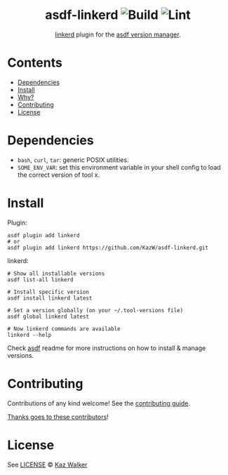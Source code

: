 <div align="center">

# asdf-linkerd ![Build](https://github.com/KazW/asdf-linkerd/workflows/Build/badge.svg) ![Lint](https://github.com/KazW/asdf-linkerd/workflows/Lint/badge.svg)

[linkerd](https://linkerd.io/2.10/reference/cli/) plugin for the [asdf version manager](https://asdf-vm.com).

</div>

# Contents

- [Dependencies](#dependencies)
- [Install](#install)
- [Why?](#why)
- [Contributing](#contributing)
- [License](#license)

# Dependencies

- `bash`, `curl`, `tar`: generic POSIX utilities.
- `SOME_ENV_VAR`: set this environment variable in your shell config to load the correct version of tool x.

# Install

Plugin:

```shell
asdf plugin add linkerd
# or
asdf plugin add linkerd https://github.com/KazW/asdf-linkerd.git
```

linkerd:

```shell
# Show all installable versions
asdf list-all linkerd

# Install specific version
asdf install linkerd latest

# Set a version globally (on your ~/.tool-versions file)
asdf global linkerd latest

# Now linkerd commands are available
linkerd --help
```

Check [asdf](https://github.com/asdf-vm/asdf) readme for more instructions on how to
install & manage versions.

# Contributing

Contributions of any kind welcome! See the [contributing guide](contributing.md).

[Thanks goes to these contributors](https://github.com/KazW/asdf-linkerd/graphs/contributors)!

# License

See [LICENSE](LICENSE) © [Kaz Walker](https://github.com/KazW/)

